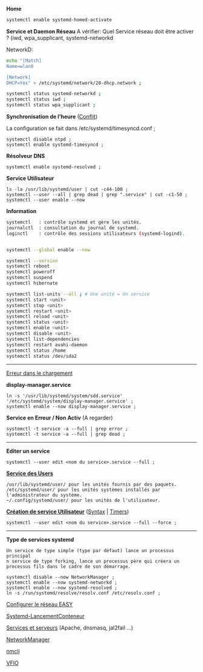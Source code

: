 **Home**
```bash
systemctl enable systemd-homed-activate
```


**Service et Daemon Réseau**
A vérifier: Quel Service réseau doit être activer ? (iwd, wpa_supplicant, systemd-networkd

NetworkD:
```bash
echo "[Match]
Name=wlan0

[Network]
DHCP=Yes" > /etc/systemd/network/20-dhcp.network ;
```

```bash
systemctl status systemd-networkd ;
systemctl status iwd ;
systemctl status wpa_supplicant ;
```

**Synchronisation de l'heure** ([Conflit](https://www.linuxtricks.fr/wiki/systemd-le-ntp-avec-systemd-timesyncd))

La configuration se fait dans /etc/systemd/timesyncd.conf ;

```
systemctl disable ntpd ;
systemctl enable systemd-timesyncd ;
```

**Résolveur DNS**
```
systemctl enable systemd-resolved ;
```



**Service Utilisateur**
```
ls -la /usr/lib/systemd/user | cut -c44-100 ;
systemctl --user --all | grep dead | grep ".service" | cut -c1-50 ;
systemctl --user enable --now
```

**Information**
```bash
systemctl   : contrôle systemd et gère les unités.
journalctl  : consultation du journal de systemd.
loginctl    : contrôle des sessions utilisateurs (systemd-logind).


systemctl --global enable --now 

systemctl --version
systemctl reboot
systemctl poweroff
systemctl suspend
systemctl hibernate

systemctl list-units --all ; # Une unité = Un service
systemctl start <unit>
systemctl stop <unit>
systemctl restart <unit>
systemctl reload <unit>
systemctl status <unit>
systemctl enable <unit>
systemctl disable <unit>
systemctl list-dependencies
systemctl restart avahi-daemon
systemctl status /home
systemctl status /dev/sda2
```


-------------------------------------------------------------------------------------------------
[Erreur dans le chargement](https://wiki.archlinux.fr/systemd)

**display-manager.service**
```
ln -s '/usr/lib/systemd/system/sdd.service' '/etc/systemd/system/display-manager.service' ;
systemctl enable --now display-manager.service ;
```



**Service en Erreur / Non Activ** (A regarder)
```
systemctl -t service -a --full | grep error ;
systemctl -t service -a --full | grep dead ;
```

-------------------------------------------------------------------------------------------------
**Editer un service**
```
systemctl --user edit <nom du service>.service --full ;
```

**[Service des Users](https://wiki.archlinux.fr/Systemd/utilisateur)**
```
/usr/lib/systemd/user/ pour les unités fournis par des paquets.
/etc/systemd/user/ pour les unités systèmes installés par l'administrateur du système.
~/.config/systemd/user/ pour les unités de l'utilisateur.
```



**[Création de service Utilisateur](https://doc.ubuntu-fr.org/creer_un_service_avec_systemd)** ([Syntax](https://www.linuxtricks.fr/wiki/systemd-creer-des-services-timers-unites) | [Timers](https://www.linuxtricks.fr/wiki/systemd-creer-des-services-timers-unites))
```
systemctl --user edit <nom du service>.service --full --force ;
```
-------------------------------------------------------------------------------------------------
**Type de services systemd**
```
Un service de type simple (type par défaut) lance un processus principal
n service de type forking, lance un processus père qui créera un processus fils dans le cadre de son démarrage.
```

```
systemctl disable --now NetworkManager ;
systemctl enable --now systemd-networkd ;
systemctl enable --now systemd-resolved ;
ln -s /run/systemd/resolve/resolv.conf /etc/resolv.conf ;
```

[Configurer le réseau EASY](https://www.xmodulo.com/switch-from-networkmanager-to-systemd-networkd.html)

[Systemd-LancementConteneur](https://www.linuxtricks.fr/wiki/wiki.php?title=systemd-demarrer-une-distribution-comme-un-conteneur)

[Services et serveurs](https://www.linuxtricks.fr/wiki/services-et-serveurs) (Apache, dnsmasq, jal2fail ...)

[NetworkManager](https://doc.fedora-fr.org/wiki/Le_service_network)

[nmcli](https://sysreseau.net/networkmanager-nmcli-nmtui/)

[VFIO](https://hackmd.io/@edingroot/SkGD3Q7Wv#B-Enable-the-IOMMU-for-systemd-boot-Proxmox-on-UEFI)
